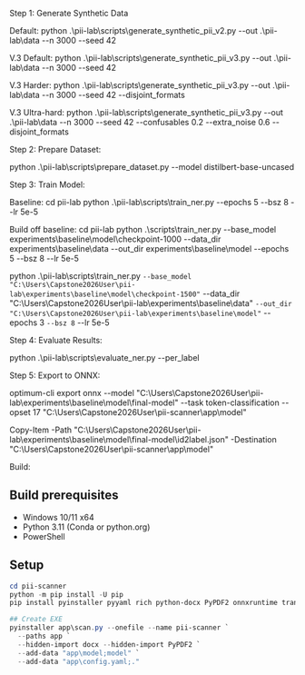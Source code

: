 Step 1: Generate Synthetic Data

Default:
python .\pii-lab\scripts\generate_synthetic_pii_v2.py --out .\pii-lab\data --n 3000 --seed 42

V.3 Default:
python .\pii-lab\scripts\generate_synthetic_pii_v3.py --out .\pii-lab\data --n 3000 --seed 42

V.3 Harder:
python .\pii-lab\scripts\generate_synthetic_pii_v3.py --out .\pii-lab\data --n 3000 --seed 42 --disjoint_formats

V.3 Ultra-hard:
python .\pii-lab\scripts\generate_synthetic_pii_v3.py --out .\pii-lab\data --n 3000 --seed 42 --confusables 0.2 --extra_noise 0.6 --disjoint_formats


Step 2: Prepare Dataset:

python .\pii-lab\scripts\prepare_dataset.py --model distilbert-base-uncased

Step 3: Train Model:

Baseline:
cd pii-lab
python .\pii-lab\scripts\train_ner.py --epochs 5 --bsz 8 --lr 5e-5

Build off baseline:
cd pii-lab
python .\scripts\train_ner.py --base_model experiments\baseline\model\checkpoint-1000 --data_dir experiments\baseline\data --out_dir experiments\baseline\model --epochs 5 --bsz 8 --lr 5e-5


python .\pii-lab\scripts\train_ner.py `
  --base_model "C:\Users\Capstone2026User\pii-lab\experiments\baseline\model\checkpoint-1500" `
  --data_dir "C:\Users\Capstone2026User\pii-lab\experiments\baseline\data" `
  --out_dir  "C:\Users\Capstone2026User\pii-lab\experiments\baseline\model" `
  --epochs 3 `
  --bsz 8 `
  --lr 5e-5


Step 4: Evaluate Results:

python .\pii-lab\scripts\evaluate_ner.py --per_label

Step 5: Export to ONNX:

optimum-cli export onnx --model "C:\Users\Capstone2026User\pii-lab\experiments\baseline\model\final-model" --task token-classification --opset 17 "C:\Users\Capstone2026User\pii-scanner\app\model"

Copy-Item -Path "C:\Users\Capstone2026User\pii-lab\experiments\baseline\model\final-model\id2label.json" -Destination "C:\Users\Capstone2026User\pii-scanner\app\model"

Build:
## Build prerequisites
- Windows 10/11 x64
- Python 3.11 (Conda or python.org)
- PowerShell

## Setup
```powershell
cd pii-scanner
python -m pip install -U pip
pip install pyinstaller pyyaml rich python-docx PyPDF2 onnxruntime transformers

## Create EXE
pyinstaller app\scan.py --onefile --name pii-scanner `
  --paths app `
  --hidden-import docx --hidden-import PyPDF2 `
  --add-data "app\model;model" `
  --add-data "app\config.yaml;."

